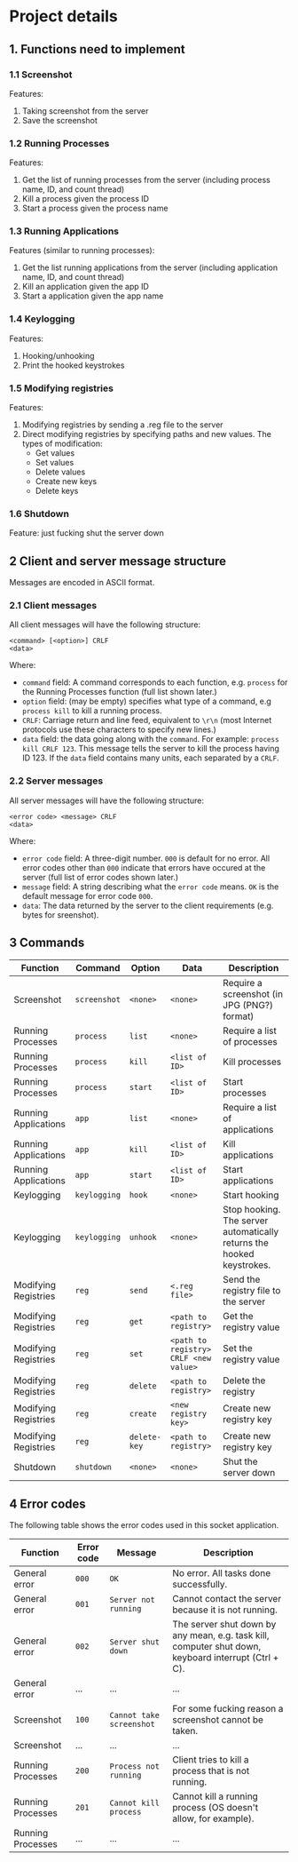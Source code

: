 # Project details

## 1. Functions need to implement
### 1.1 Screenshot
Features:
1. Taking screenshot from the server
2. Save the screenshot

### 1.2 Running Processes
Features:
1. Get the list of running processes from the server (including process name, ID, and count thread)
2. Kill a process given the process ID
3. Start a process given the process name

### 1.3 Running Applications
Features (similar to running processes):
1. Get the list running applications from the server (including application name, ID, and count thread)
2. Kill an application given the app ID
3. Start a application given the app name

### 1.4 Keylogging
Features:
1. Hooking/unhooking
2. Print the hooked keystrokes

### 1.5 Modifying registries
Features:
1. Modifying registries by sending a .reg file to the server
2. Direct modifying registries by specifying paths and new values. The types of modification:
    * Get values
    * Set values
    * Delete values
    * Create new keys
    * Delete keys

### 1.6 Shutdown
Feature: just fucking shut the server down

## 2 Client and server message structure
Messages are encoded in ASCII format.
### 2.1 Client messages
All client messages will have the following structure:
```
<command> [<option>] CRLF
<data>
```
Where:
* `command` field: A command corresponds to each function, e.g. `process` for the Running Processes function (full list shown later.)
* `option` field: (may be empty) specifies what type of a command, e.g `process kill` to kill a running process.
* `CRLF`: Carriage return and line feed, equivalent to `\r\n` (most Internet protocols use these characters to specify new lines.)
* `data` field: the data going along with the `command`. For example: `process kill CRLF 123`. This message tells the server to kill the process having ID 123. If the `data` field contains many units, each separated by a `CRLF`.

### 2.2 Server messages
All server messages will have the following structure:
```
<error code> <message> CRLF
<data>
```
Where:
* `error code` field: A three-digit number. `000` is default for no error. All error codes other than `000` indicate that errors have occured at the server (full list of error codes shown later.)
* `message` field: A string describing what the `error code` means. `OK` is the default message for error code `000`.
* `data`: The data returned by the server to the client requirements (e.g. bytes for sreenshot).

## 3 Commands
Function | Command | Option | Data | Description
-------- | ------- | ------ | ---- | -----------
Screenshot | `screenshot` | `<none>` | `<none>` | Require a screenshot (in JPG (PNG?) format)
Running Processes | `process` | `list` | `<none>` | Require a list of processes
Running Processes | `process` | `kill` | `<list of ID>` | Kill processes
Running Processes | `process` | `start` | `<list of ID>` | Start processes
Running Applications | `app` | `list` | `<none>` | Require a list of applications
Running Applications | `app` | `kill` | `<list of ID>` | Kill applications
Running Applications | `app` | `start` | `<list of ID>` | Start applications
Keylogging | `keylogging` | `hook` | `<none>` | Start hooking
Keylogging | `keylogging` | `unhook` | `<none>` | Stop hooking. The server automatically returns the hooked keystrokes.
Modifying Registries | `reg` | `send` | `<.reg file>` | Send the registry file to the server
Modifying Registries | `reg` | `get` | `<path to registry>` | Get the registry value
Modifying Registries | `reg` | `set` | `<path to registry> CRLF <new value>` | Set the registry value
Modifying Registries | `reg` | `delete` | `<path to registry>` | Delete the registry
Modifying Registries | `reg` | `create` | `<new registry key>` | Create new registry key
Modifying Registries | `reg` | `delete-key` | `<path to registry>` | Create new registry key
Shutdown | `shutdown` | `<none>` | `<none>` | Shut the server down


## 4 Error codes
The following table shows the error codes used in this socket application.

Function | Error code | Message | Description
-------- | ---------- | ------- | -----------
General error | `000` | `OK` | No error. All tasks done successfully.
General error | `001` | `Server not running` | Cannot contact the server because it is not running.
General error | `002` | `Server shut down` | The server shut down by any mean, e.g. task kill, computer shut down, keyboard interrupt (Ctrl + C).
General error | ... | ... | ...
Screenshot | `100` | `Cannot take screenshot` | For some fucking reason a screenshot cannot be taken.
Screenshot | ... | ... | ...
Running Processes | `200` | `Process not running` | Client tries to kill a process that is not running.
Running Processes | `201` | `Cannot kill process` | Cannot kill a running process (OS doesn't allow, for example).
Running Processes | ... | ... | ...
